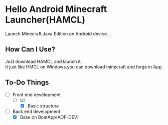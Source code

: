 # Hello Android Minecraft Launcher(HAMCL)
Launch Minecraft Java Edition on Android device.

## How Can I Use?
Just download HAMCL and launch it.  
It just like HMCL on Windows,you can download minecraft and forge in App.

## To-Do Things
- [ ] Front end development
  - [ ] UI
    - [x] Basic structure
- [ ] Back end development
  - [x] Base on BoatApp(AOF-DEV)
